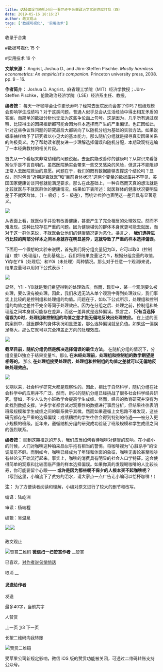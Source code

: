 ```yaml
---
title: 选择偏误与随机分组——看完还不会做政治学实验你就打我（四）
date: 2019-05-16 18:16:27
author: 政文观止
tags: ['数据可视化', '实用技术']
---
```



收录于合集

#数据可视化 15 个

#实用技术 19 个

**文献来源：** Angrist, Joshua D., and Jörn-Steffen Pischke. _Mostly harmless
econometrics: An empiricist's companion_. Princeton university press, 2008.
pp. 9 – 16.

  

 **作者简介：** Joshua D. Angrist，麻省理工学院（MIT）经济学教授；Jörn-Steffen
Pischke，伦敦政治经济学院（LSE）经济系主任、教授。

  

  

 **编者按：**
每天一杯咖啡会让你更长寿吗？经常去医院反而会害了你吗？班级规模会影响学生成绩吗？对于这类问题，普通人似乎总会从生活经验中得出相互矛盾的答案，而简单的数据分析也无法为这些争论画上句号。这是因为，几乎所有通过观察、比较得出的因果推断都可能会因为样本选择而产生的严重偏误。也正因如此，针对这些争议性问题的研究最后大都转向了以随机分组为基础的实验方法。如果说概率抽样给予了研究者以小见大的基本能力，那么随机分组就是探寻真实因果关系的终极奥义。为了帮助读者朋友进一步理解选择偏误和随机分配，本期政观特选编了一本经典教材的相关片段。

  

首先从一个看起来非常幼稚的问题说起。去医院能改善你的健康吗？从常识来看答案似乎是不言自明的。虽然医院确实会带来一些交叉感染的风险，但这并不能阻却正常人去医院救治的意愿。问题在于，我们的既有数据能够支撑这个结论吗？显然，同时包含“近期是否就医”和“目前身体状况”这两个变量的数据库并不罕见，美国国家健康访谈问卷就能满足要求。那么在此基础上，一种自然而天真的想法就是比较就医与不就医群体的健康情况，结果如下表所述：就医群体的健康状况要明显差于不就医群体。（1
= 极好； 5 = 极差），而统计检验也表明这一差异具有显著意义。

  

![](/images/436/2.png)

  

从表面上看，就医似乎并没有改善健康，甚至产生了完全相反的处理效应。然而不难发现，这种比较存在严重的问题。因为健康堪忧的群体本身就更可能去就医，而对于这一群体来说，不就医会让他们的健康情况更为恶化。换言之，
**我们选择进行比较的两部分样本之间本身就存在明显差异，这就导致了严重的样本选择偏误。**

下面用一个假想的实验来说明，首先我们将分组变量记为Di，它可以取0（控制组）或1（处理组）。在此基础上，我们将结果变量记为Yi，根据分组变量的取值，Yi存在Y1i（处理后）和Y0i（未处理）两种情况。那么对于任意一个观测i来说，结果变量可以用如下公式表示：

  

![](/images/436/3.png)

  

显然，Y1i -
Y0i就是我们希望得到的处理效应。然而，现实中，某一个观测要么被处理，要么没有被处理。因此，我们永远无法从单个观测中得到处理效应，我们事实上比较的是控制组和处理组的均值。问题在于，如以下公式所示，处理组和控制组的均值之差并不完全等同于处理效应。因为在分组之后、处理之前，控制组和处理组之间本身就可能存在差异，而这一差异就是选择偏误。换言之，
**只有当选择偏误为0时，处理组和控制组的均值之差才能无偏地反映出处理效应。**
在上述的医院案例中，就医群体的身体状况明显更差，那么选择偏误就呈负值。如果这一偏误足够大，那么它就可以完全掩盖正方向的处理效应。

  

![](/images/436/4.png)

  

 **截至目前，随机分组仍然是解决选择偏误的最佳方法。** 在随机分组的情况下，分组变量Di独立于结果变量Yi。那么
**在未经处理前，处理组和控制组的数学期望是相等的。** 那么 **在处理组接受处理后，处理组和控制组的均值之差就可以无偏地反映处理效应。**

  

![](/images/436/5.png)

  

长期以来，社会科学研究大都是观察性的。因此，相比于自然科学，随机分组在社会科学中的应用并不广泛。然而，新兴的随机分组已经挑战了很多社会科学经典研究。譬如，不少人认为小班教学会提高学生成绩。然而，经典的教育研究并没有为此找到数据支撑。许多学者都尝试对观察性的数据进行事后分析，但结果往往表明班级规模和学生成绩之间的联系微乎其微。然而如果遵循上文思路不难发现，这些研究都存在严重的选择偏误：成绩糟糕的学生往往会得到特别的待遇——被分入更小规模的班级。近年来，遵循随机分组的研究成功验证了班级规模和学生成绩之间的强烈联系。

**编者按：**
回到这期推送的开头，我们应当如何看待咖啡对健康的影响。在小编小的时候，人们对咖啡这种舶来品似乎抱有相当的警惕。将咖啡视为“心脏杀手”的论调屡见不鲜。而到如今，咖啡已经成为了年轻和体面的象征，咖啡无害论甚至咖啡有益论又开始流行起来。事实上，咖啡的消费具有明显的社会人口学特征。这会使得简单的观察和比较面临严重的样本选择偏误。如果你真的发现喝咖啡的人比较长寿，你可能要留个心眼——
**或许是因为那些朝不保夕的人根本买不起咖啡呢？** （写到这里，小编流下了贫穷的泪水，请大家点一点广告让小编可以恰杯咖啡！）

**注：** 为了方便读者阅读和理解，小编对原文进行了较大的删节和改写。

  

  

  

编译：陆屹洲  

审读：杨端程

编辑：吴温泉

![](/images/436/6.jpeg)![](/images/436/7.jpeg)

  

![]()

政文观止

![赞赏二维码]() **微信扫一扫赞赏作者** __赞赏

已喜欢，[对作者说句悄悄话](javascript:;)

取消 __

#### 发送给作者

发送

最多40字，当前共字

[](javascript:;) 人赞赏

上一页 [1](javascript:;)/3 下一页

长按二维码向我转账

![赞赏二维码]()

受苹果公司新规定影响，微信 iOS 版的赞赏功能被关闭，可通过二维码转账支持公众号。

